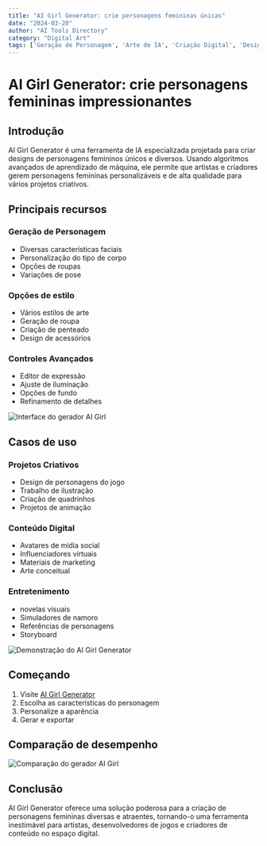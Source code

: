 ```yaml
---
title: "AI Girl Generator: crie personagens femininas únicas"
date: "2024-03-20"
author: "AI Tools Directory"
category: "Digital Art"
tags: ['Geração de Personagem', 'Arte de IA', 'Criação Digital', 'Design de personagens']
---
```

# AI Girl Generator: crie personagens femininas impressionantes

## Introdução

AI Girl Generator é uma ferramenta de IA especializada projetada para criar designs de personagens femininos únicos e diversos. Usando algoritmos avançados de aprendizado de máquina, ele permite que artistas e criadores gerem personagens femininas personalizáveis ​​e de alta qualidade para vários projetos criativos.

## Principais recursos

### Geração de Personagem
- Diversas características faciais
- Personalização do tipo de corpo
- Opções de roupas
- Variações de pose

### Opções de estilo
- Vários estilos de arte
- Geração de roupa
- Criação de penteado
- Design de acessórios

### Controles Avançados
- Editor de expressão
- Ajuste de iluminação
- Opções de fundo
- Refinamento de detalhes

![Interface do gerador AI Girl](/imgs/ai-girl-generator/interface.jpg)

## Casos de uso

### Projetos Criativos
- Design de personagens do jogo
- Trabalho de ilustração
- Criação de quadrinhos
- Projetos de animação

### Conteúdo Digital
- Avatares de mídia social
- Influenciadores virtuais
- Materiais de marketing
- Arte conceitual

### Entretenimento
- novelas visuais
- Simuladores de namoro
- Referências de personagens
- Storyboard

![Demonstração do AI Girl Generator](/imgs/ai-girl-generator/demo.jpg)

## Começando

1. Visite [AI Girl Generator](https://ai-girl-generator.com)
2. Escolha as características do personagem
3. Personalize a aparência
4. Gerar e exportar

## Comparação de desempenho

![Comparação do gerador AI Girl](/imgs/ai-girl-generator/comparison.jpg)

## Conclusão

AI Girl Generator oferece uma solução poderosa para a criação de personagens femininas diversas e atraentes, tornando-o uma ferramenta inestimável para artistas, desenvolvedores de jogos e criadores de conteúdo no espaço digital.